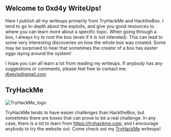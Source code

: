 ## Welcome to 0xd4y WriteUps!

Here I publish all my writeups primarily from TryHackMe and HacktheBox. I tend to go in-depth about the exploits, and give you good resources to where you can learn more about a specific topic.
When going through a box, I always try to root the box (even if it is not intended). This can lead to some very interesting discoveries on how the whole box was created. Some may be surprised to hear that sometimes the creator of a box has easter eggs laying around the system!

I hope you can all learn a lot from reading my writeups. If anybody has any suggestions or comments, please feel free to contact me: djxevis@gmail.com

## TryHackMe

![TryHackMe_logo](https://user-images.githubusercontent.com/77868212/107468984-9062e500-6b2e-11eb-8d0b-33a4923685d1.png)


TryHackMe tends to have easier challenges than HacktheBox, but sometimes there are boxes that can prove to be a real challenge. In any case, there is a lot to learn from <a href="https://tryhackme.com">https://tryhackme.com</a>, and I encourage anybody to try the website out. Come check out my <a href="https://0xd4y.github.io/WriteUps/TryHackMe">TryHackMe</a> writeups!
